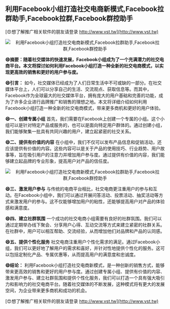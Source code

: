 ## **利用Facebook小组打造社交电商新模式,Facebook拉群助手,Facebook拉群,Facebook群控助手**

[😍想了解推广相关软件的朋友请登录 http://www.vst.tw](http://www.vst.tw)

 <center><img src="https://vst.tw/MP4/tuiguang/png/6.png" alt="利用Facebook小组打造社交电商新模式,Facebook拉群助手,Facebook拉群,Facebook群控助手"></center>

**😄摘要：随着社交媒体的快速发展，Facebook小组成为了一个充满潜力的社交电商平台。本文将探讨如何利用Facebook小组打造一种全新的社交电商模式，以实现更高效的销售和更好的用户参与度。**

**😄引言：**
如今，社交媒体已经成为了人们日常生活中不可或缺的一部分。在社交媒体平台上，人们可以分享自己的生活、交流观点、获取信息等。而其中，Facebook作为全球最大的社交媒体平台，拥有庞大的用户基础和完善的功能，成为了许多企业进行品牌推广和销售的理想之地。本文将详细介绍如何利用Facebook小组打造一种全新的社交电商模式，带来更多商机和更好的用户体验。

**😄一、创建专属小组**
首先，我们需要在Facebook上创建一个专属的小组。这个小组可以是针对特定产品或服务的，也可以是面向特定用户群体的。通过创建小组，我们能够聚集一批具有共同兴趣的用户，建立起紧密的社交关系。

**😄二、提供有价值的内容**
在小组中，我们不仅可以发布产品信息和促销活动，还应该提供有价值的内容。这些内容可以是关于产品的使用技巧、行业趋势、用户故事等，旨在吸引用户的注意力并增加用户参与度。通过提供有价值的内容，我们能够建立起品牌的专业形象，提高用户对产品的信任度。

 <center><img src="https://vst.tw/MP4/tuiguang/png/0.png" alt="利用Facebook小组打造社交电商新模式,Facebook拉群助手,Facebook拉群,Facebook群控助手"></center>

**😄三、激发用户参与**
与传统的电商平台相比，社交电商更注重用户的参与和互动。在Facebook小组中，我们可以通过开展问答活动、投票活动、抽奖活动等方式来激发用户的参与。这不仅能够增加用户的粘性，还能够提高用户对产品的体验感和满意度。

**😄四、建立社群氛围**
一个成功的社交电商小组需要有良好的社群氛围。我们可以通过定期举办线下聚会、分享用户心得、互动交流等方式来建立紧密的社群关系。在社群中，用户可以相互帮助、交流经验，从而增加他们对品牌和产品的认同感。

**😄五、提供个性化服务**
社交电商注重用户个性化需求的满足。通过Facebook小组，我们可以更好地了解用户的需求和喜好，并针对性地提供个性化的服务。这可以包括定制化产品、专属优惠等，从而提高用户的满意度和忠诚度。

**😄结论：**
利用Facebook小组打造社交电商新模式，是一种创新的销售方式，能够带来更高效的销售和更好的用户参与度。通过创建专属小组、提供有价值的内容、激发用户参与、建立社群氛围和提供个性化服务，我们可以打造一个具有强大吸引力和影响力的社交电商平台。随着社交媒体的不断发展，这种模式将有更大的发展空间，为企业带来更多商机和成功的机会。

[😍想了解推广相关软件的朋友请登录 http://www.vst.tw](http://www.vst.tw)



